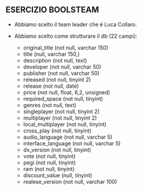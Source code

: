 ## ESERCIZIO BOOLSTEAM

- Abbiamo scelto il team leader che è Luca Collaro.
- Abbiamo scelto come strutturare il db (22 campi):

    * original_title (not null, varchar 150)
    * title (null, varchar 150,)
    * description (not null, text)
    * developer (not null, varchar 50)
    * publisher (not null, varchar 50)
    * released (not null, tinyint 2)
    * release (not null, date)
    * price (not null, float, 6,2, unsigned)
    * required_space (not null, tinyint) 
    * genres (not null, text)
    * singleplayer (not null, tinyint 2)
    * multiplayer (not null, tinyint 2)
    * local_multiplayer (not null, tinyint)
    * cross_play (not null, tinyint)
    * audio_language (not null, varchar 5)
    * interface_language (not null, varchar 5)
    * dx_version (not null, tinyint)
    * vote (not null, tinyint)
    * pegi (not null, tinyint)
    * ram (not null, tinyint)
    * discount_value (null, tinyint)
    * realese_version (not null, varchar 100)
